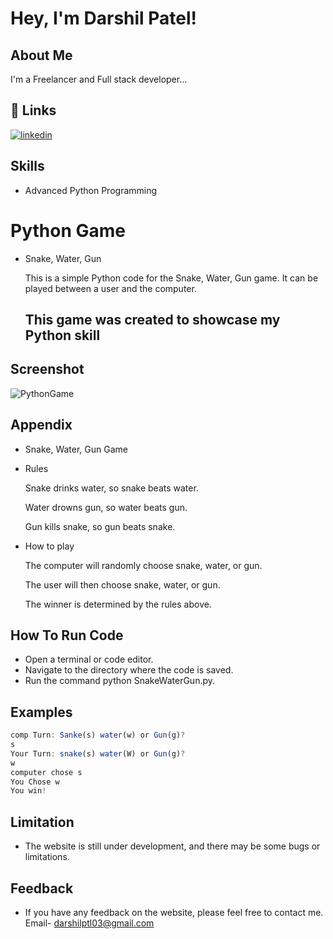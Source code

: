 
# Hey, I'm Darshil Patel! 


##  About Me
I'm a Freelancer and Full stack developer...


## 🔗 Links

[![linkedin](https://img.shields.io/badge/linkedin-0A66C2?style=for-the-badge&logo=linkedin&logoColor=white)](https://www.linkedin.com/public-profile/settings?trk=d_flagship3_profile_self_view_public_profile)

##  Skills

* Advanced Python Programming
# Python Game

* Snake, Water, Gun

  This is a simple Python code for the Snake, Water, Gun game. It can be played between a user and the computer.


  ## This game was created to showcase my Python skill

## Screenshot

![PythonGame](https://github.com/darshilptl/Game-In-Python/assets/105098994/a9d66d32-47ca-4fd8-b0d6-53dc479258ee)


## Appendix

* Snake, Water, Gun Game

* Rules

  Snake drinks water, so snake beats water. 

  Water drowns gun, so water beats gun.

  Gun kills snake, so gun beats snake.

* How to play

  The computer will randomly choose snake, water, or gun.

  The user will then choose snake, water, or gun.

  The winner is determined by the rules above.
## How To Run Code

- Open a terminal or code editor.
- Navigate to the directory where the code is saved.
- Run the command python SnakeWaterGun.py.
## Examples

```javascript
comp Turn: Sanke(s) water(w) or Gun(g)?
s
Your Turn: snake(s) water(W) or Gun(g)?
w
computer chose s
You Chose w
You win!
```


## Limitation

* The website is still under development, and there may be some bugs or limitations.
## Feedback

* If you have any feedback on the website, please feel free to contact me.  Email- darshilptl03@gmail.com

